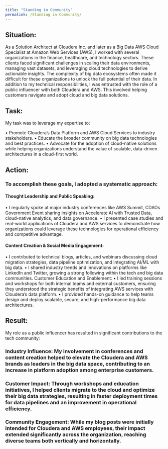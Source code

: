 ```yaml
---
title: "Standing in Community"
permalink: /Standing in Community/
---
```

## Situation:

As a Solution Architect at Cloudera Inc. and later as a Big Data AWS Cloud Specialist at Amazon Web Services (AWS), I worked with several organizations in the finance, healthcare, and technology sectors. These clients faced significant challenges in scaling their data environments, managing vast datasets, and leveraging cloud technologies to derive actionable insights. The complexity of big data ecosystems often made it difficult for these organizations to unlock the full potential of their data. In addition to my technical responsibilities, I was entrusted with the role of a public influencer with both Cloudera and AWS. This involved helping customers navigate and adopt cloud and big data solutions.

## Task:

My task was to leverage my expertise to:

• Promote Cloudera’s Data Platform and AWS Cloud Services to industry stakeholders.
• Educate the broader community on big data technologies and best practices.
• Advocate for the adoption of cloud-native solutions while helping organizations understand the value of scalable, data-driven architectures in a cloud-first world.

## Action:
### To accomplish these goals, I adopted a systematic approach:

#### Thought Leadership and Public Speaking:
• I regularly spoke at major industry conferences like AWS Summit, CDAOs Government Event sharing insights on Accelerate AI with Trusted Data, cloud-native analytics, and data governance.
• I presented case studies and real-world applications of Cloudera and AWS services to demonstrate how organizations could leverage these technologies for operational efficiency and competitive advantage. 

#### Content Creation & Social Media Engagement:
• I contributed to technical blogs, articles, and webinars discussing cloud migration strategies, data pipeline optimization, and integrating AI/ML with big data.
• I shared industry trends and innovations on platforms like LinkedIn and Twitter, growing a strong following within the tech and big data communities.
Customer Education and Enablement:
• I led training sessions and workshops for both internal teams and external customers, ensuring they understood the strategic benefits of integrating AWS services with Cloudera’s data platform.
• I provided hands-on guidance to help teams design and deploy scalable, secure, and high-performance big data architectures.

## Result:

My role as a public influencer has resulted in significant contributions to the tech community:
### Industry Influence: My involvement in conferences and content creation helped to elevate the Cloudera and AWS brands as leaders in the big data space, contributing to an increase in platform adoption among enterprise customers.

### Customer Impact: Through workshops and education initiatives, I helped clients migrate to the cloud and optimize their big data strategies, resulting in faster deployment times for data pipelines and an improvement in operational efficiency.

### Community Engagement: While my blog posts were initially intended for Cloudera and AWS employees, their impact extended significantly across the organization, reaching diverse teams both vertically and horizontally.
